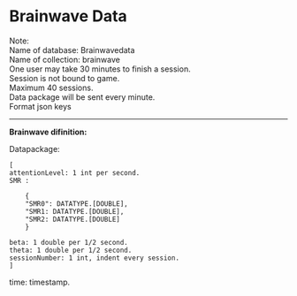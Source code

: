 **Brainwave Data**
========================
Note:  
Name of database: Brainwavedata  
Name of collection: brainwave  
One user may take 30 minutes to finish a session.  
Session is not bound to game.  
Maximum 40 sessions.  
Data package will be sent every minute.  
Format json keys  

-------------
**Brainwave difinition:**

Datapackage: 

	[
	attentionLevel: 1 int per second.  
	SMR : 

		{
      	"SMR0": DATATYPE.[DOUBLE],
      	"SMR1: DATATYPE.[DOUBLE],
      	"SMR2: DATATYPE.[DOUBLE]
    	}
    
	beta: 1 double per 1/2 second.  
	theta: 1 double per 1/2 second.  
	sessionNumber: 1 int, indent every session.
	]
	
time: timestamp.  

